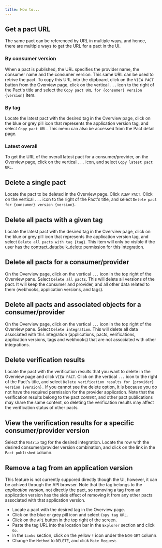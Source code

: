 ```yaml
---
title: How to...
---
```


## Get a pact URL

The same pact can be referenced by URL in multiple ways, and hence, there are multiple ways to get the URL for a pact in the UI.

### By consumer version

When a pact is published, the URL specifies the provider name, the consumer name and the consumer version. This same URL can be used to retrive the pact. To copy this URL into the clipboard, click on the `VIEW PACT` button from the Overview page, click on the vertical `...` icon to the right of the Pact's title and select the `Copy pact URL for {consumer} version {version}` item.

### By tag

Locate the latest pact with the desired tag in the Overview page, click on the blue or grey pill icon that represents the application version tag, and select `Copy pact URL`. This menu can also be accessed from the Pact detail page.

### Latest overall

To get the URL of the overall latest pact for a consumer/provider, on the Overview page, click on the vertical `...` icon, and select `Copy latest pact URL`.

## Delete a single pact

Locate the pact to be deleted in the Overview page. Click `VIEW PACT`. Click on the vertical `...` icon to the right of the Pact's title, and select `Delete pact for {consumer} version {version}`.

## Delete all pacts with a given tag

Locate the latest pact with the desired tag in the Overview page, click on the blue or grey pill icon that represents the application version tag, and select `Delete all pacts with tag {tag}`. This item will only be visible if the user has the [contract_data:bulk_delete](/docs/permissions/permissions#contract_databulk_delete) permission for this integration.

## Delete all pacts for a consumer/provider

On the Overview page, click on the vertical `...` icon in the top right of the Overview pane. Select `Delete all pacts`. This will delete all versions of the pact. It will keep the consumer and provider, and all other data related to them (webhooks, application versions, and tags).

## Delete all pacts and associated objects for a consumer/provider

On the Overview page, click on the vertical `...` icon in the top right of the Overview pane. Select `Delete integration`. This will delete all data associated with this integration (applications, pacts, verifications, application versions, tags and webhooks) that are not associated with other integrations.

## Delete verification results

Locate the pact with the verification results that you want to delete in the Overview page and click `VIEW PACT`. Click on the vertical `...` icon to the right of the Pact's title, and select `Delete verification results for {provider} version {version}.` If you cannot see the delete option, it is because you do not have the required permission for the provider application. Note that the verification results belong to the pact *content*, and other pact publications may share the same content, so deleting the verification results may affect the verification status of other pacts.

## View the verification results for a specific consumer/provider version

Select the `Matrix` tag for the desired integration. Locate the row with the desired consumer/provider version combination, and click on the link in the `Pact published` column.

## Remove a tag from an application version

This feature is not currently suppored directly though the UI, however, it can be achived through the API browser. Note that the tag belongs to the *application version*, not directly the pact, so removing a tag from an application version has the side effect of removing it from any other pacts associated with that application version.

* Locate a pact with the desired tag in the Overview page.
* Click on the blue or grey pill icon and select `Copy tag URL`.
* Click on the `API` button in the top right of the screen.
* Paste the tag URL into the location bar in the `Explorer` section and click `Go`.
* In the `Links` section, click on the yellow `!` icon under the `NON-GET` column.
* Change the `Method` to `DELETE`, and click `Make Request`.
